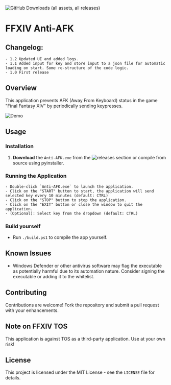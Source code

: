 ![GitHub Downloads (all assets, all releases)](https://img.shields.io/github/downloads/sevu11/ffxiv-anti-afk/total)

# FFXIV Anti-AFK

## Changelog:
```
- 1.2 Updated UI and added logs.
- 1.1 Added input for key and store input to a json file for automatic loading on start. Some re-structure of the code logic.
- 1.0 First release
```

## Overview
This application prevents AFK (Away From Keyboard) status in the game "Final Fantasy XIV" by periodically sending keypresses.

![Demo](https://i.imgur.com/wZL9UIi.png)

## Usage

### Installation
1. **Download** the `Anti-AFK.exe` from the ![releases](https://github.com/sevu11/ffxiv-anti-afk/releases/latest) section or compile from source using pyinstaller.

### Running the Application
```
- Double-click `Anti-AFK.exe` to launch the application.
- Click on the "START" button to start, the application will send selected key every 10 minutes (default: CTRL)
- Click on the "STOP" button to stop the application.
- Click on the "EXIT" button or close the window to quit the application.
- (Optional): Select key from the dropdown (default: CTRL)
```

### Build yourself
- Run `./build.ps1` to compile the app yourself.

## Known Issues
- Windows Defender or other antivirus software may flag the executable as potentially harmful due to its automation nature. Consider signing the executable or adding it to the whitelist.

## Contributing
Contributions are welcome! Fork the repository and submit a pull request with your enhancements.

## Note on FFXIV TOS
This application is against TOS as a third-party application. Use at your own risk!

## License
This project is licensed under the MIT License - see the `LICENSE` file for details.
